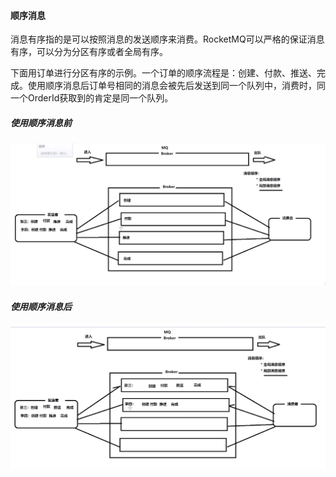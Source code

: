 ####  顺序消息

消息有序指的是可以按照消息的发送顺序来消费。RocketMQ可以严格的保证消息有序，可以分为分区有序或者全局有序。

下面用订单进行分区有序的示例。一个订单的顺序流程是：创建、付款、推送、完成。使用顺序消息后订单号相同的消息会被先后发送到同一个队列中，消费时，同一个OrderId获取到的肯定是同一个队列。

##### 使用顺序消息前

![image-20201016182432208](./img/image-20201016182432208.png)

##### 使用顺序消息后

![image-20201016182619401](img/image-20201016182619401.png)

##### 

